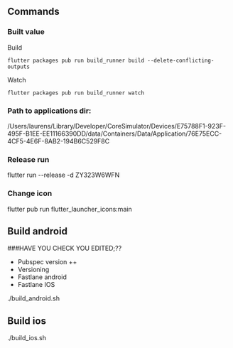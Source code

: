 ## Commands

### Built value
Build
```
flutter packages pub run build_runner build --delete-conflicting-outputs
```
Watch
```
flutter packages pub run build_runner watch
```

### Path to applications dir:
/Users/laurens/Library/Developer/CoreSimulator/Devices/E75788F1-923F-495F-B1EE-EE11166390DD/data/Containers/Data/Application/76E75ECC-4CF5-4E6F-8AB2-194B6C529F8C

### Release run
flutter run --release -d ZY323W6WFN

### Change icon
flutter pub run flutter_launcher_icons:main

## Build android
###HAVE YOU CHECK YOU EDITED;??
- Pubspec version ++
- Versioning
- Fastlane android
- Fastlane IOS

./build_android.sh

## Build ios
./build_ios.sh

